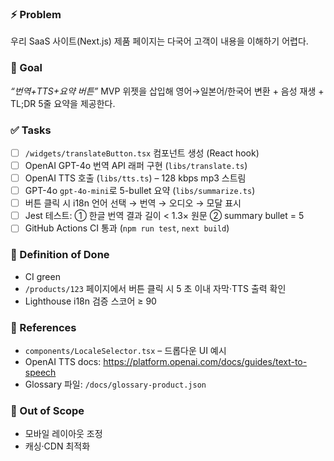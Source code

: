 ### ⚡ Problem
우리 SaaS 사이트(Next.js) 제품 페이지는 다국어 고객이 내용을 이해하기 어렵다.

### 🎯 Goal
*“번역+TTS+요약 버튼”* MVP 위젯을 삽입해 영어→일본어/한국어 변환 + 음성 재생 + TL;DR 5줄 요약을 제공한다.

### ✅ Tasks
- [ ] `/widgets/translateButton.tsx` 컴포넌트 생성 (React hook)
- [ ] OpenAI GPT-4o 번역 API 래퍼 구현 (`libs/translate.ts`)
- [ ] OpenAI TTS 호출 (`libs/tts.ts`) – 128 kbps mp3 스트림
- [ ] GPT-4o `gpt-4o-mini`로 5-bullet 요약 (`libs/summarize.ts`)
- [ ] 버튼 클릭 시 i18n 언어 선택 → 번역 → 오디오 → 모달 표시
- [ ] Jest 테스트: ① 한글 번역 결과 길이 < 1.3× 원문 ② summary bullet = 5
- [ ] GitHub Actions CI 통과 (`npm run test`, `next build`)

### 🧪 Definition of Done
- CI green  
- `/products/123` 페이지에서 버튼 클릭 시 5 초 이내 자막·TTS 출력 확인  
- Lighthouse i18n 검증 스코어 ≥ 90

### 🔗 References
- `components/LocaleSelector.tsx` – 드롭다운 UI 예시  
- OpenAI TTS docs: https://platform.openai.com/docs/guides/text-to-speech  
- Glossary 파일: `/docs/glossary-product.json`

### 🚫 Out of Scope
- 모바일 레이아웃 조정  
- 캐싱·CDN 최적화

